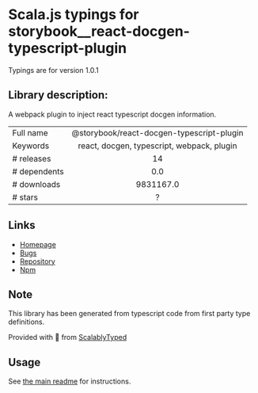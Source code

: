 
# Scala.js typings for storybook__react-docgen-typescript-plugin

Typings are for version 1.0.1

## Library description:
A webpack plugin to inject react typescript docgen information.

|                    |                 |
| ------------------ | :-------------: |
| Full name          | @storybook/react-docgen-typescript-plugin |
| Keywords           | react, docgen, typescript, webpack, plugin |
| # releases         | 14 |
| # dependents       | 0.0 |
| # downloads        | 9831167.0 |
| # stars            | ? |

## Links
- [Homepage](https://github.com/hipstersmoothie/react-docgen-typescript-plugin#readme)
- [Bugs](https://github.com/hipstersmoothie/react-docgen-typescript-plugin/issues)
- [Repository](https://github.com/hipstersmoothie/react-docgen-typescript-plugin)
- [Npm](https://www.npmjs.com/package/%40storybook%2Freact-docgen-typescript-plugin)
    


## Note
This library has been generated from typescript code from first party type definitions.

Provided with :purple_heart: from [ScalablyTyped](https://github.com/oyvindberg/ScalablyTyped)

## Usage
See [the main readme](../../readme.md) for instructions.


